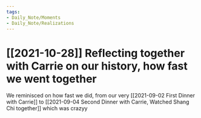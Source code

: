 ```yaml
---
tags:
- Daily_Note/Moments
- Daily_Note/Realizations
---
```


# [[2021-10-28]] Reflecting together with Carrie on our history, how fast we went together




We reminisced on how fast we did, from our very [[2021-09-02 First Dinner with Carrie]] to [[2021-09-04 Second Dinner with Carrie, Watched Shang Chi together]] which was crazyy